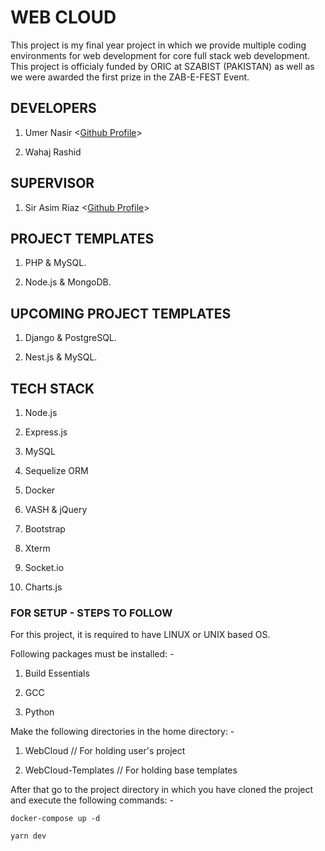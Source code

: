 # WEB CLOUD

This project is my final year project in which we provide multiple coding environments
for web development for core full stack web development. This project is officialy funded by ORIC at SZABIST (PAKISTAN) as well as we were awarded the first prize in the ZAB-E-FEST Event.

## DEVELOPERS

1. Umer Nasir <<a href="https://github.com/UmerNasir-2000">Github Profile</a>>

2. Wahaj Rashid

## SUPERVISOR

1. Sir Asim Riaz <<a href="https://github.com/asmryz">Github Profile</a>>

## PROJECT TEMPLATES

1. PHP & MySQL.

2. Node.js & MongoDB.

## UPCOMING PROJECT TEMPLATES

1. Django & PostgreSQL.

2. Nest.js & MySQL.

## TECH STACK

1. Node.js

2. Express.js

3. MySQL

4. Sequelize ORM

5. Docker

6. VASH & jQuery

7. Bootstrap

8. Xterm

9. Socket.io

10. Charts.js

### FOR SETUP - STEPS TO FOLLOW

For this project, it is required to have LINUX or UNIX based OS.

Following packages must be installed: -

1. Build Essentials

2. GCC

3. Python

Make the following directories in the home directory: -

1. WebCloud // For holding user's project

2. WebCloud-Templates // For holding base templates

After that go to the project directory in which you have cloned the project and execute the following commands: -

```docker-compose up -d```

```yarn dev```
